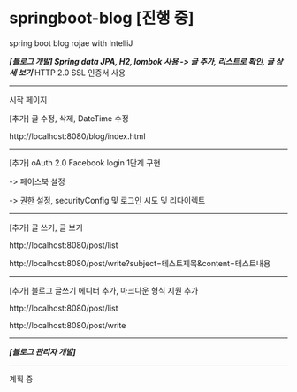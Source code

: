 # springboot-blog [진행 중]
spring boot blog rojae with IntelliJ

___[블로그 개발] Spring data JPA, H2, lombok 사용 -> 글 추가, 리스트로 확인, 글 상세 보기___
HTTP 2.0
SSL 인증서 사용

*** 
시작 페이지 

[추가] 글 수정, 삭제, DateTime 수정

http://localhost:8080/blog/index.html

***

[추가] oAuth 2.0 Facebook login 1단계 구현

-> 페이스북 설정

-> 권한 설정, securityConfig 및 로그인 시도 및 리다이렉트

*** 
[추가] 글 쓰기, 글 보기

http://localhost:8080/post/list

http://localhost:8080/post/write?subject=테스트제목&content=테스트내용


***
[추가] 블로그 글쓰기 에디터 추가, 마크다운 형식 지원 추가

http://localhost:8080/post/list

http://localhost:8080/post/write

*** 

___[블로그 관리자 개발]___

*** 

계획 중
